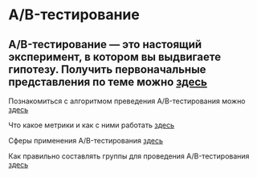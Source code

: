 # A/B-тестирование

##  A/B-тестирование — это настоящий эксперимент, в котором вы выдвигаете гипотезу. Получить первоначальные представления по теме можно [здесь]()

Познакомиться с алгоритмом преведения A/B-тестирования можно [здесь]()

Что какое метрики и как с ними работать [здесь]()

Сферы применения A/B-тестирования [здесь]()

Как правильно составлять группы для проведения A/B-тестирования [здесь]()